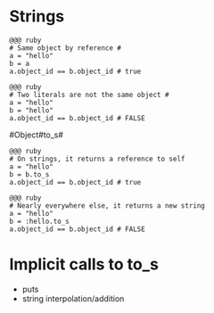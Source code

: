 <!SLIDE subsection> 
# Strings #


<!SLIDE execute>
    @@@ ruby
    # Same object by reference #
    a = "hello"
    b = a
    a.object_id == b.object_id # true

<!SLIDE execute>
    @@@ ruby
    # Two literals are not the same object #
    a = "hello"
    b = "hello"
    a.object_id == b.object_id # FALSE

<!SLIDE command>
#Object#to_s#

<!SLIDE execute>
    @@@ ruby
    # On strings, it returns a reference to self
    a = "hello"
    b = b.to_s
    a.object_id == b.object_id # true

<!SLIDE execute>
    @@@ ruby
    # Nearly everywhere else, it returns a new string
    a = "hello"
    b = :hello.to_s
    a.object_id == b.object_id # FALSE

<!SLIDE bullets>

# Implicit calls to to_s #

* puts
* string interpolation/addition




    
